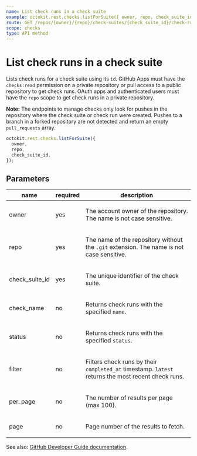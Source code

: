 ```yaml
---
name: List check runs in a check suite
example: octokit.rest.checks.listForSuite({ owner, repo, check_suite_id })
route: GET /repos/{owner}/{repo}/check-suites/{check_suite_id}/check-runs
scope: checks
type: API method
---
```


# List check runs in a check suite

Lists check runs for a check suite using its `id`. GitHub Apps must have the `checks:read` permission on a private repository or pull access to a public repository to get check runs. OAuth apps and authenticated users must have the `repo` scope to get check runs in a private repository.

**Note:** The endpoints to manage checks only look for pushes in the repository where the check suite or check run were created. Pushes to a branch in a forked repository are not detected and return an empty `pull_requests` array.

```js
octokit.rest.checks.listForSuite({
  owner,
  repo,
  check_suite_id,
});
```

## Parameters

<table>
  <thead>
    <tr>
      <th>name</th>
      <th>required</th>
      <th>description</th>
    </tr>
  </thead>
  <tbody>
    <tr><td>owner</td><td>yes</td><td>

The account owner of the repository. The name is not case sensitive.

</td></tr>
<tr><td>repo</td><td>yes</td><td>

The name of the repository without the `.git` extension. The name is not case sensitive.

</td></tr>
<tr><td>check_suite_id</td><td>yes</td><td>

The unique identifier of the check suite.

</td></tr>
<tr><td>check_name</td><td>no</td><td>

Returns check runs with the specified `name`.

</td></tr>
<tr><td>status</td><td>no</td><td>

Returns check runs with the specified `status`.

</td></tr>
<tr><td>filter</td><td>no</td><td>

Filters check runs by their `completed_at` timestamp. `latest` returns the most recent check runs.

</td></tr>
<tr><td>per_page</td><td>no</td><td>

The number of results per page (max 100).

</td></tr>
<tr><td>page</td><td>no</td><td>

Page number of the results to fetch.

</td></tr>
  </tbody>
</table>

See also: [GitHub Developer Guide documentation](https://docs.github.com/rest/checks/runs#list-check-runs-in-a-check-suite).
